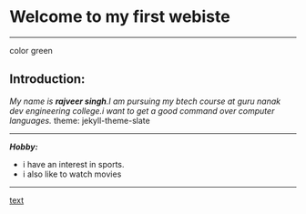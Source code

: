 # Welcome to my first  webiste
---
color green
## Introduction:
*My name is **rajveer singh**.I am pursuing my btech course at guru nanak dev engineering college.i want to get a good command over computer languages.*
theme: jekyll-theme-slate 

---

***Hobby:***
- i have an interest in sports.
- i also like to watch movies


---
[text](https://rajveer.github.io) 
